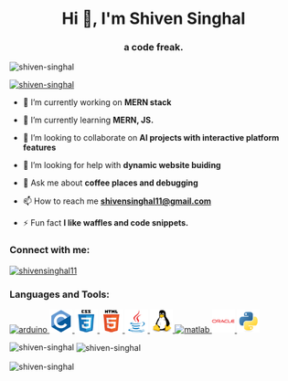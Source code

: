 <h1 align="center">Hi 👋, I'm Shiven Singhal</h1>
<h3 align="center">a code freak.</h3>

<p align="left"> <img src="https://komarev.com/ghpvc/?username=shiven-singhal&label=Profile%20views&color=0e75b6&style=flat" alt="shiven-singhal" /> </p>

<p align="left"> <a href="https://github.com/ryo-ma/github-profile-trophy"><img src="https://github-profile-trophy.vercel.app/?username=shiven-singhal" alt="shiven-singhal" /></a> </p>

- 🔭 I’m currently working on **MERN stack**

- 🌱 I’m currently learning **MERN, JS.**

- 👯 I’m looking to collaborate on **AI projects with interactive platform features**

- 🤝 I’m looking for help with **dynamic website buiding**

- 💬 Ask me about **coffee places and debugging**

- 📫 How to reach me **shivensinghal11@gmail.com**

- ⚡ Fun fact **I like waffles and code snippets.**

<h3 align="left">Connect with me:</h3>
<p align="left">
<a href="https://www.hackerrank.com/shivensinghal11" target="blank"><img align="center" src="https://raw.githubusercontent.com/rahuldkjain/github-profile-readme-generator/master/src/images/icons/Social/hackerrank.svg" alt="shivensinghal11" height="30" width="40" /></a>
</p>

<h3 align="left">Languages and Tools:</h3>
<p align="left"> <a href="https://www.arduino.cc/" target="_blank" rel="noreferrer"> <img src="https://cdn.worldvectorlogo.com/logos/arduino-1.svg" alt="arduino" width="40" height="40"/> </a> <a href="https://www.cprogramming.com/" target="_blank" rel="noreferrer"> <img src="https://raw.githubusercontent.com/devicons/devicon/master/icons/c/c-original.svg" alt="c" width="40" height="40"/> </a> <a href="https://www.w3schools.com/css/" target="_blank" rel="noreferrer"> <img src="https://raw.githubusercontent.com/devicons/devicon/master/icons/css3/css3-original-wordmark.svg" alt="css3" width="40" height="40"/> </a> <a href="https://www.w3.org/html/" target="_blank" rel="noreferrer"> <img src="https://raw.githubusercontent.com/devicons/devicon/master/icons/html5/html5-original-wordmark.svg" alt="html5" width="40" height="40"/> </a> <a href="https://www.java.com" target="_blank" rel="noreferrer"> <img src="https://raw.githubusercontent.com/devicons/devicon/master/icons/java/java-original.svg" alt="java" width="40" height="40"/> </a> <a href="https://www.linux.org/" target="_blank" rel="noreferrer"> <img src="https://raw.githubusercontent.com/devicons/devicon/master/icons/linux/linux-original.svg" alt="linux" width="40" height="40"/> </a> <a href="https://www.mathworks.com/" target="_blank" rel="noreferrer"> <img src="https://upload.wikimedia.org/wikipedia/commons/2/21/Matlab_Logo.png" alt="matlab" width="40" height="40"/> </a> <a href="https://www.oracle.com/" target="_blank" rel="noreferrer"> <img src="https://raw.githubusercontent.com/devicons/devicon/master/icons/oracle/oracle-original.svg" alt="oracle" width="40" height="40"/> </a> <a href="https://www.python.org" target="_blank" rel="noreferrer"> <img src="https://raw.githubusercontent.com/devicons/devicon/master/icons/python/python-original.svg" alt="python" width="40" height="40"/> </a> </p>

<p><img align="left" src="https://github-readme-stats.vercel.app/api/top-langs?username=shiven-singhal&show_icons=true&locale=en&layout=compact" alt="shiven-singhal" /></p>

<p>&nbsp;<img align="center" src="https://github-readme-stats.vercel.app/api?username=shiven-singhal&show_icons=true&locale=en" alt="shiven-singhal" /></p>

<p><img align="center" src="https://github-readme-streak-stats.herokuapp.com/?user=shiven-singhal&" alt="shiven-singhal" /></p>
